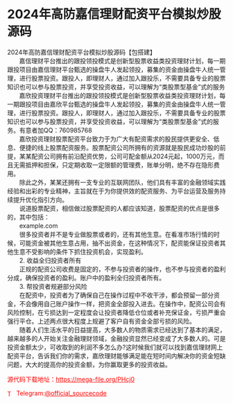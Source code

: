 # 2024年高防嘉信理财配资平台模拟炒股源码

2024年高防嘉信理财配资平台模拟炒股源码【包搭建】<br>       嘉信理财平台推出的跟投领投模式是创新型股票收益类投资理财计划，每一期跟投项目由嘉信理财平台甄选的操盘牛人发起领投，募集的资金由操盘牛人统一管理，进行股票投资。跟投人，即理财人，通过加入跟投乐，不需要具备专业的股票知识也可以参与股票投资，并享受投资收益，可以理解为“类股票型基金”式的服务<br>       嘉欣投资理财平台推出的跟投领投模式是创新型股票收益类投资理财计划，每一期跟投项目由嘉欣平台甄选的操盘牛人发起领投，募集的资金由操盘牛人统一管理，进行股票投资。跟投人，即理财人，通过加入跟投乐，不需要具备专业的股票知识也可以参与股票投资，并享受投资收益，可以理解为“类股票型基金”式的服务。有意者加QQ：760985768<br>       嘉欣投资理财股票配资平台致力于为广大有配资需求的股民提供更安全、低息、便捷的线上股票配资服务。股票配资公司所拥有的资源就是股民成功炒股的前提，某某配资公司拥有前沿配资优势，公司可配金额从2024元起，1000万元，而且无需抵押和担保，只定期收取一定限额的管理费，账单分明，绝不存在隐形费用。<br>　　除此之外，某某还拥有一支专业的互联网团队，他们具有丰富的金融领域实践经验和出彩的专业精神，主旨就在于为你提供效的配资服务、为平台运营及服务持续提升优化指引方向。<br>　　说道股票配资，相信做过股票配资的人都应该知道，股票配资的优点是很多的，其中包括：<br>　　example.com<br>　　很多投资者并不是专业做股票或者的，还有其他生意。在看准市场行情的时候，可能资金被其他生意占用，抽不出资金，在这种情况下，配资能保证投资者其他生意不受影响的条件下抓住投资机会，实现盈利。<br>　　2. 收益全归投资者所有<br>　　正规的配资公司收费是固定的，不参与投资者的操作，也不参与投资者的盈利分成，确保投资者的盈利。账户中的盈利全归投资者所有。<br>　　3. 帮投资者规避部分风险<br>　　在配资中，投资者为了确保自己在操作过程中不收干涉，都会预留一部分资金，不会像用自己账户操作一样，把资金全部投入进去。在操作中，配资公司会有风险控制，在亏损达到一定程度会让投资者降低仓位或者补充保证金，亏损严重会强行平仓。上述两点很大程度上规避了客户自有资金全部亏损的风险。<br>　　随着人们生活水平的日益提高，大多数人的物质需求已经达到了基本的满足，越来越多的人开始关注金融理财领域，金融投资显然已经变成了大多数人的。可是投资金额太少，可收取到的利润不多怎么办?这时候我们就可以找到嘉信理财网上配资平台，告诉我们你的需求，嘉欣理财能够满足能在短时间内解决你的资金短缺问题，大大的提高你的投资金额，为你赢取更多的投资收益。<br>


<p style="color: red;">源代码下载地址：<a href="https://mega-file.org/PHcj0" style="color: red;">https://mega-file.org/PHcj0</a></p><p style="color: red;"><img src="https://cdn-icons-png.flaticon.com/512/2111/2111646.png" alt="Telegram Icon" style="width: 16px; vertical-align: middle; margin-right: 5px;">Telegram:<a href="https://t.me/official_sourcecode" style="color: red;">@official_sourcecode</a></p>